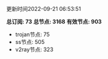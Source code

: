 更新时间2022-09-21 06:53:51

**总订阅: 73**
**总节点: 3168**
**有效节点: 903**
- trojan节点: 75
- ss节点: 505
- v2ray节点: 323
